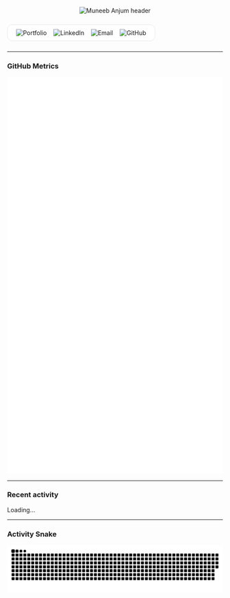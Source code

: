 <!-- ====== HEADER ====== -->
<p align="center">
  <img
    src="https://capsule-render.vercel.app/api?type=soft&height=150&color=F3F4F6&text=Muneeb%20Anjum&fontSize=52&fontColor=374151&fontAlign=50&desc=Distributed%20Web%20Systems%20Architect&descAlign=50&descAlignY=75&descSize=20"
    alt="Muneeb Anjum header"
  />
</p>

<!-- ====== NAVBAR with border, white theme ====== -->
<div align="center" style="margin:10px 0; padding:10px 14px; border:1px solid #e5e7eb; border-radius:12px; display:inline-block; background:#ffffff;">
  <a href="https://muneeb-anjum.vercel.app/" style="text-decoration:none; margin:0 6px;">
    <img alt="Portfolio"
         src="https://img.shields.io/badge/Portfolio-ffffff?style=for-the-badge&logo=vercel&logoColor=000000&labelColor=ffffff&color=ffffff">
  </a>
  <a href="https://linkedin.com/in/muneebanjum335" style="text-decoration:none; margin:0 6px;">
    <img alt="LinkedIn"
         src="https://img.shields.io/badge/LinkedIn-ffffff?style=for-the-badge&logo=linkedin&logoColor=0A66C2&labelColor=ffffff&color=ffffff">
  </a>
  <a href="mailto:muneeb.anjum0@gmail.com" style="text-decoration:none; margin:0 6px;">
    <img alt="Email"
         src="https://img.shields.io/badge/Email-ffffff?style=for-the-badge&logo=gmail&logoColor=EA4335&labelColor=ffffff&color=ffffff">
  </a>
  <a href="https://github.com/muneeb-anjum0" style="text-decoration:none; margin:0 6px;">
    <img alt="GitHub"
         src="https://img.shields.io/badge/GitHub-ffffff?style=for-the-badge&logo=github&logoColor=000000&labelColor=ffffff&color=ffffff">
  </a>
</div>

---

### GitHub Metrics
<p align="center">
  <img src="./metrics.svg" alt="GitHub Metrics">
</p>

---

### Recent activity
<!--RECENT_ACTIVITY:start-->
Loading...
<!--RECENT_ACTIVITY:end-->

---

### Activity Snake
<p align="center">
  <img src="https://raw.githubusercontent.com/muneeb-anjum0/muneeb-anjum0/output/snake.svg" alt="snake animation">
</p>
